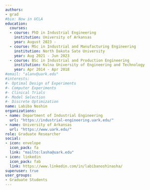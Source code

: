 ```yaml
---
authors:
- grad
#bio: Now in UCLA
education:
  courses:
  - course: PhD in Industrial Engineering
    institution: University of Arkansas
    year: August 2023 - 
  - course: MSc in Industrial and Manufacturing Engineering
    institution: North Dakota Sate University
    year: Aug 2021 - Jun 2023
  - course: BSc in Industrial and Production Engineering 
    institution: Kulna University of Engineering and Technology 
    year: Apr 2014 - Apr 2018
#email: "alanv@uark.edu"
#interests:
#- Optimal Design of Experiments
#- Computer Experiments
#- Clinical Trials
#- Model Selection
#- Discrete Optimization
name: Labiba Noshin
organizations:
- name: Department of Industrial Engineering
  url: "https://industrial-engineering.uark.edu/"
- name: University of Arkansas
  url: "https://www.uark.edu/"
role: Graduate Researcher
social:
- icon: envelope
  icon_pack: fa
  link: "mailto:lasha@uark.edu"
- icon: linkedin
  icon_pack: fab
  link: https://www.linkedin.com/in/labibanoshinasha/   
superuser: true
user_groups:
- Graduate Students
---
```

